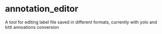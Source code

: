 # annotation_editor
A tool for editing label file saved in different formats, currently with yolo and kitti annoations conversion
